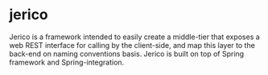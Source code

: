 jerico
======

Jerico is a framework intended to easily create a middle-tier that exposes a web REST interface for calling by the client-side, and map this layer to the back-end on naming conventions basis.
Jerico is built on top of Spring framework and Spring-integration.
